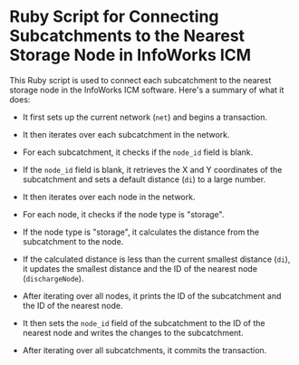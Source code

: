 # Ruby Script for Connecting Subcatchments to the Nearest Storage Node in InfoWorks ICM

This Ruby script is used to connect each subcatchment to the nearest storage node in the InfoWorks ICM software. Here's a summary of what it does:

- It first sets up the current network (`net`) and begins a transaction.

- It then iterates over each subcatchment in the network.

- For each subcatchment, it checks if the `node_id` field is blank.

- If the `node_id` field is blank, it retrieves the X and Y coordinates of the subcatchment and sets a default distance (`di`) to a large number.

- It then iterates over each node in the network.

- For each node, it checks if the node type is "storage".

- If the node type is "storage", it calculates the distance from the subcatchment to the node.

- If the calculated distance is less than the current smallest distance (`di`), it updates the smallest distance and the ID of the nearest node (`dischargeNode`).

- After iterating over all nodes, it prints the ID of the subcatchment and the ID of the nearest node.

- It then sets the `node_id` field of the subcatchment to the ID of the nearest node and writes the changes to the subcatchment.

- After iterating over all subcatchments, it commits the transaction.